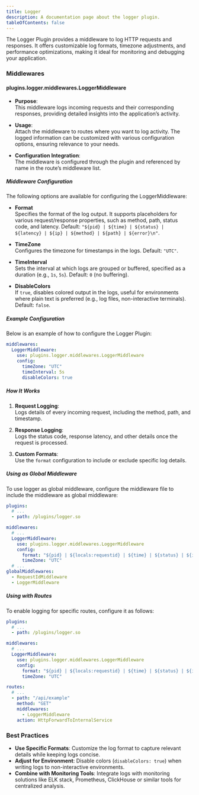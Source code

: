 ```yaml
---
title: Logger
description: A documentation page about the logger plugin.
tableOfContents: false
---
```


The Logger Plugin provides a middleware to log HTTP requests and responses. It offers customizable log formats, timezone adjustments, and performance optimizations, making it ideal for monitoring and debugging your application.

### Middlewares

#### plugins.logger.middlewares.LoggerMiddleware

- **Purpose**:  
  This middleware logs incoming requests and their corresponding responses, providing detailed insights into the application’s activity.

- **Usage**:  
  Attach the middleware to routes where you want to log activity. The logged information can be customized with various configuration options, ensuring relevance to your needs.

- **Configuration Integration**:  
  The middleware is configured through the plugin and referenced by name in the route’s middleware list.

##### Middleware Configuration

The following options are available for configuring the LoggerMiddleware:

- **Format**  
  Specifies the format of the log output. It supports placeholders for various request/response properties, such as method, path, status code, and latency. Default: `"${pid} | ${time} | ${status} | ${latency} | ${ip} | ${method} | ${path} | ${error}\n"`.

- **TimeZone**  
  Configures the timezone for timestamps in the logs. Default: `"UTC"`.

- **TimeInterval**  
  Sets the interval at which logs are grouped or buffered, specified as a duration (e.g., `1s`, `5s`). Default: `0` (no buffering).

- **DisableColors**  
  If `true`, disables colored output in the logs, useful for environments where plain text is preferred (e.g., log files, non-interactive terminals). Default: `false`.

##### Example Configuration

Below is an example of how to configure the Logger Plugin:

```yaml title="middlewares.yaml"
middlewares:
  LoggerMiddleware:
    use: plugins.logger.middlewares.LoggerMiddleware
    config:
      timeZone: "UTC"
      timeInterval: 5s
      disableColors: true
```

##### How It Works

1. **Request Logging**:  
   Logs details of every incoming request, including the method, path, and timestamp.

2. **Response Logging**:  
   Logs the status code, response latency, and other details once the request is processed.

3. **Custom Formats**:  
   Use the `format` configuration to include or exclude specific log details.

##### Using as Global Middleware

To use logger as global middleware, configure the middleware file to include the middleware as global middleware:

```yaml title="plugins.yaml"
plugins:
  # ...
  - path: /plugins/logger.so
```

```yaml title="middlewares.yaml"
middlewares:
  # ...
  LoggerMiddleware:
    use: plugins.logger.middlewares.LoggerMiddleware
    config:
      format: "${pid} | ${locals:requestid} | ${time} | ${status} | ${ip} | ${method} | ${path} | ${error}\n",
      timeZone: "UTC"
  # ...
globalMiddlewares:
  - RequestIdMiddleware
  - LoggerMiddleware
```

##### Using with Routes

To enable logging for specific routes, configure it as follows:

```yaml title="plugins.yaml"
plugins:
  # ...
  - path: /plugins/logger.so
```

```yaml title="middlewares.yaml"
middlewares:
  # ...
  LoggerMiddleware:
    use: plugins.logger.middlewares.LoggerMiddleware
    config:
      format: "${pid} | ${locals:requestid} | ${time} | ${status} | ${ip} | ${method} | ${path} | ${error}\n",
      timeZone: "UTC"
```

```yaml title="routes.yaml"
routes:
  # ...
  - path: "/api/example"
    method: "GET"
    middlewares:
      - LoggerMiddleware
    action: HttpForwardToInternalService
```

### Best Practices

- **Use Specific Formats**: Customize the log format to capture relevant details while keeping logs concise.
- **Adjust for Environment**: Disable colors (`disableColors: true`) when writing logs to non-interactive environments.
- **Combine with Monitoring Tools**: Integrate logs with monitoring solutions like ELK stack, Prometheus, ClickHouse or similar tools for centralized analysis.
